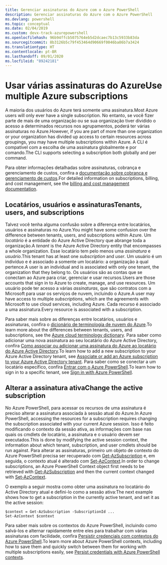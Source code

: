 ```yaml
---
title: Gerenciar assinaturas do Azure com o Azure PowerShell
description: Gerenciar assinaturas do Azure com o Azure PowerShell
ms.devlang: powershell
ms.topic: conceptual
ms.date: 02/04/2019
ms.custom: devx-track-azurepowershell
ms.openlocfilehash: 96b94ffcb5075764eb5d2dcaec7b13c5933b83da
ms.sourcegitcommit: 8b3126b5c79f453464d90669f0046ba86b7a3424
ms.translationtype: HT
ms.contentlocale: pt-BR
ms.lasthandoff: 09/01/2020
ms.locfileid: "89242181"
---
```

# <a name="use-multiple-azure-subscriptions"></a><span data-ttu-id="07b68-103">Usar várias assinaturas do Azure</span><span class="sxs-lookup"><span data-stu-id="07b68-103">Use multiple Azure subscriptions</span></span>

<span data-ttu-id="07b68-104">A maioria dos usuários do Azure terá somente uma assinatura.</span><span class="sxs-lookup"><span data-stu-id="07b68-104">Most Azure users will only ever have a single subscription.</span></span> <span data-ttu-id="07b68-105">No entanto, se você fizer parte de mais de uma organização ou se sua organização tiver dividido o acesso a determinados recursos nos agrupamentos, poderá ter várias assinaturas no Azure.</span><span class="sxs-lookup"><span data-stu-id="07b68-105">However, if you are part of more than one organization or your organization has divided up access to certain resources across groupings, you may have multiple subscriptions within Azure.</span></span> <span data-ttu-id="07b68-106">A CLI é compatível com a escolha de uma assinatura globalmente e por comando.</span><span class="sxs-lookup"><span data-stu-id="07b68-106">The CLI supports selecting a subscription both globally and per command.</span></span>

<span data-ttu-id="07b68-107">Para obter informações detalhadas sobre assinaturas, cobrança e gerenciamento de custos, confira a [documentação sobre cobrança e gerenciamento de custos](/azure/billing/).</span><span class="sxs-lookup"><span data-stu-id="07b68-107">For detailed information on subscriptions, billing, and cost management, see the [billing and cost management documentation](/azure/billing/).</span></span>

## <a name="tenants-users-and-subscriptions"></a><span data-ttu-id="07b68-108">Locatários, usuários e assinaturas</span><span class="sxs-lookup"><span data-stu-id="07b68-108">Tenants, users, and subscriptions</span></span>

<span data-ttu-id="07b68-109">Talvez você tenha alguma confusão sobre a diferença entre locatários, usuários e assinaturas no Azure.</span><span class="sxs-lookup"><span data-stu-id="07b68-109">You might have some confusion over the difference between tenants, users, and subscriptions within Azure.</span></span> <span data-ttu-id="07b68-110">Um _locatário_ é a entidade do Azure Active Directory que abrange toda a organização.</span><span class="sxs-lookup"><span data-stu-id="07b68-110">A _tenant_ is the Azure Active Directory entity that encompasses a whole organization.</span></span> <span data-ttu-id="07b68-111">Esse locatário tem pelo menos uma _assinatura_ e _usuário_.</span><span class="sxs-lookup"><span data-stu-id="07b68-111">This tenant has at least one _subscription_ and _user_.</span></span> <span data-ttu-id="07b68-112">Um usuário é um indivíduo e é associado a somente um locatário: a organização à qual pertence.</span><span class="sxs-lookup"><span data-stu-id="07b68-112">A user is an individual and is associated with only one tenant, the organization that they belong to.</span></span> <span data-ttu-id="07b68-113">Os usuários são as contas que se conectam ao Azure para criar, gerenciar e usar recursos.</span><span class="sxs-lookup"><span data-stu-id="07b68-113">Users are those accounts that sign in to Azure to create, manage, and use resources.</span></span>
<span data-ttu-id="07b68-114">Um usuário pode ter acesso a várias _assinaturas_, que são contratos com a Microsoft para usar os serviços de nuvem, incluindo o Azure.</span><span class="sxs-lookup"><span data-stu-id="07b68-114">A user may have access to multiple _subscriptions_, which are the agreements with Microsoft to use cloud services, including Azure.</span></span> <span data-ttu-id="07b68-115">Cada recurso é associado a uma assinatura.</span><span class="sxs-lookup"><span data-stu-id="07b68-115">Every resource is associated with a subscription.</span></span>

<span data-ttu-id="07b68-116">Para saber mais sobre as diferenças entre locatários, usuários e assinaturas, confira o [dicionário de terminologia de nuvem do Azure](/azure/azure-glossary-cloud-terminology).</span><span class="sxs-lookup"><span data-stu-id="07b68-116">To learn more about the differences between tenants, users, and subscriptions, see the [Azure cloud terminology dictionary](/azure/azure-glossary-cloud-terminology).</span></span>  <span data-ttu-id="07b68-117">Para saber como adicionar uma nova assinatura ao seu locatário do Azure Active Directory, confira [Como associar ou adicionar uma assinatura do Azure ao locatário do Azure Active Directory](/azure/active-directory/active-directory-how-subscriptions-associated-directory).</span><span class="sxs-lookup"><span data-stu-id="07b68-117">To learn how to add a new subscription to your Azure Active Directory tenant, see [Associate or add an Azure subscription to your Azure Active Directory tenant](/azure/active-directory/active-directory-how-subscriptions-associated-directory).</span></span>
<span data-ttu-id="07b68-118">Para saber como se conectar a um locatário específico, confira [Entrar com o Azure PowerShell](/powershell/azure/authenticate-azureps).</span><span class="sxs-lookup"><span data-stu-id="07b68-118">To learn how to sign in to a specific tenant, see [Sign in with Azure PowerShell](/powershell/azure/authenticate-azureps).</span></span>

## <a name="change-the-active-subscription"></a><span data-ttu-id="07b68-119">Alterar a assinatura ativa</span><span class="sxs-lookup"><span data-stu-id="07b68-119">Change the active subscription</span></span>

<span data-ttu-id="07b68-120">No Azure PowerShell, para acessar os recursos de uma assinatura é preciso alterar a assinatura associada à sessão atual do Azure.</span><span class="sxs-lookup"><span data-stu-id="07b68-120">In Azure PowerShell, accessing the resources for a subscription requires changing the subscription associated with your current Azure session.</span></span>
<span data-ttu-id="07b68-121">Isso é feito modificando o contexto da sessão ativa, as informações com base nas quais os cmdlets de locatário, a assinatura e o usuário devem ser executados.</span><span class="sxs-lookup"><span data-stu-id="07b68-121">This is done by modifying the active session context, the information about which tenant, subscription, and user cmdlets should be run against.</span></span>
<span data-ttu-id="07b68-122">Para alterar as assinaturas, primeiro um objeto de contexto do Azure PowerShell precisa ser recuperado com [Get-AzSubscription](/powershell/module/az.accounts/get-azsubscription) e, em seguida, o contexto atual é alterado com [Set-AzContext](/powershell/module/az.accounts/set-azcontext).</span><span class="sxs-lookup"><span data-stu-id="07b68-122">In order to change subscriptions, an Azure PowerShell Context object first needs to be retrieved with [Get-AzSubscription](/powershell/module/az.accounts/get-azsubscription) and then the current context changed with [Set-AzContext](/powershell/module/az.accounts/set-azcontext).</span></span>

<span data-ttu-id="07b68-123">O exemplo a seguir mostra como obter uma assinatura no locatário do Active Directory atual e defini-lo como a sessão ativa:</span><span class="sxs-lookup"><span data-stu-id="07b68-123">The next example shows how to get a subscription in the currently active tenant, and set it as the active session:</span></span>

```powershell-interactive
$context = Get-AzSubscription -SubscriptionId ...
Set-AzContext $context
```

<span data-ttu-id="07b68-124">Para saber mais sobre os contextos do Azure PowerShell, incluindo como salvá-los e alternar rapidamente entre eles para trabalhar com várias assinaturas com facilidade, confira [Persistir credenciais com contextos do Azure PowerShell](context-persistence.md).</span><span class="sxs-lookup"><span data-stu-id="07b68-124">To learn more about Azure PowerShell contexts, including how to save them and quickly switch between them for working with multiple subscriptions easily, see [Persist credentials with Azure PowerShell contexts](context-persistence.md).</span></span>
